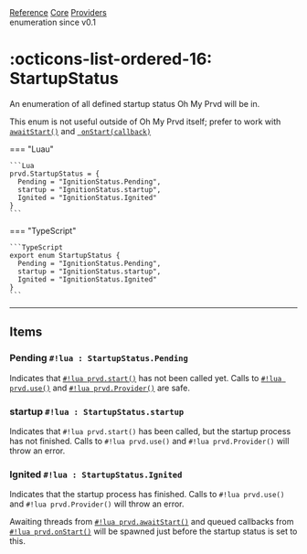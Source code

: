 <div class="ompdoc-reference-breadcrumbs">
<a href="../../../">Reference</a>
<a href="../../">Core</a>
<a href="../">Providers</a>
</div>

<div class="ompdoc-reference-tags">
<span class="ompdoc-reference-highlight">enumeration</span>
<span class="ompdoc-reference-since">since v0.1</span>
</div>

# :octicons-list-ordered-16: StartupStatus

An enumeration of all defined startup status Oh My Prvd will be in.

This enum is not useful outside of Oh My Prvd itself; prefer to work with
[`awaitStart()`](await-start.md) and [`
onStart(callback)`](on-start.md)

=== "Luau"

    ```Lua
    prvd.StartupStatus = {
      Pending = "IgnitionStatus.Pending",
      startup = "IgnitionStatus.startup",
      Ignited = "IgnitionStatus.Ignited"
    }
    ```

=== "TypeScript"

    ```TypeScript
    export enum StartupStatus {
      Pending = "IgnitionStatus.Pending",
      startup = "IgnitionStatus.startup",
      Ignited = "IgnitionStatus.Ignited"
    }
    ```

---

## Items

### Pending `#!lua : StartupStatus.Pending`

Indicates that [`#!lua prvd.start()`](start.md) has not been called yet. Calls
to [`#!lua prvd.use()`](use.md) and [`#!lua prvd.Provider()`](provider.md) are
safe.

### startup `#!lua : StartupStatus.startup`

Indicates that `#!lua prvd.start()` has been called, but the startup process
has not finished. Calls to `#!lua prvd.use()` and `#!lua prvd.Provider()` will
throw an error.

### Ignited `#!lua : StartupStatus.Ignited`

Indicates that the startup process has finished. Calls to `#!lua prvd.use()`
and `#!lua prvd.Provider()` will throw an error.

Awaiting threads from [`#!lua prvd.awaitStart()`](await-start.md) and
queued callbacks from [`#!lua prvd.onStart()`](on-start.md) will be
spawned just before the startup status is set to this.
